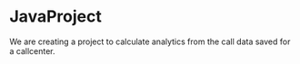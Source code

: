 # JavaProject
We are creating a project to calculate analytics from the call data saved for a callcenter.
